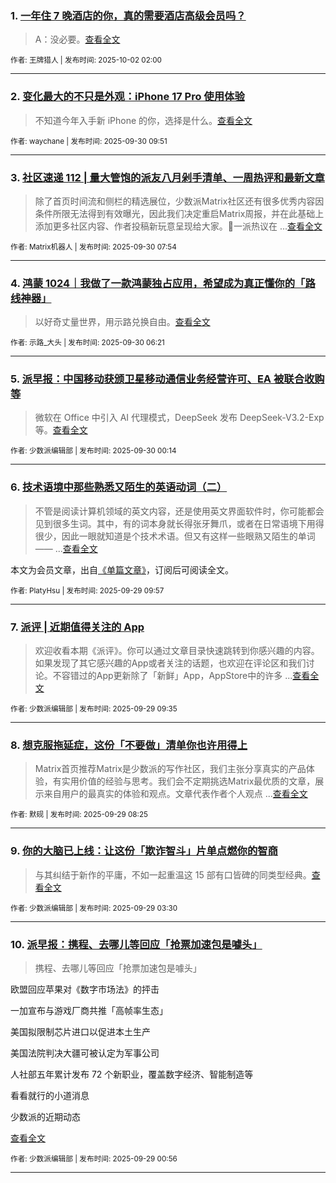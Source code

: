 ### 1. [一年住 7 晚酒店的你，真的需要酒店高级会员吗？](https://sspai.com/post/94079)

> A：没必要。[查看全文](https://sspai.com/post/94079) 

<sub>作者: 王牌猎人 | 发布时间: 2025-10-02 02:00</sub>

---


### 2. [变化最大的不只是外观：iPhone 17 Pro 使用体验](https://sspai.com/post/102815)

> 不知道今年入手新 iPhone 的你，选择是什么。[查看全文](https://sspai.com/post/102815) 

<sub>作者: waychane | 发布时间: 2025-09-30 09:51</sub>

---


### 3. [社区速递 112 | 量大管饱的派友八月剁手清单、一周热评和最新文章](https://sspai.com/post/102857)

> 除了首页时间流和侧栏的精选展位，少数派Matrix社区还有很多优秀内容因条件所限无法得到有效曝光，因此我们决定重启Matrix周报，并在此基础上添加更多社区内容、作者投稿新玩意呈现给大家。💬一派热议在 ...[查看全文](https://sspai.com/post/102857) 

<sub>作者: Matrix机器人 | 发布时间: 2025-09-30 07:54</sub>

---


### 4. [鸿蒙 1024｜我做了一款鸿蒙独占应用，希望成为真正懂你的「路线神器」](https://sspai.com/post/102720)

> 以好奇丈量世界，用示路兑换自由。[查看全文](https://sspai.com/post/102720) 

<sub>作者: 示路_大头 | 发布时间: 2025-09-30 06:21</sub>

---


### 5. [派早报：中国移动获颁卫星移动通信业务经营许可、EA 被联合收购等](https://sspai.com/post/102843)

> 微软在 Office 中引入 AI 代理模式，DeepSeek 发布 DeepSeek-V3.2-Exp 等。[查看全文](https://sspai.com/post/102843) 

<sub>作者: 少数派编辑部 | 发布时间: 2025-09-30 00:14</sub>

---


### 6. [技术语境中那些熟悉又陌生的英语动词（二）](https://sspai.com/prime/story/interesting-verbs-in-computing-02)

> 不管是阅读计算机领域的英文内容，还是使用英文界面软件时，你可能都会见到很多生词。其中，有的词本身就长得张牙舞爪，或者在日常语境下用得很少，因此一眼就知道是个技术术语。但又有这样一些眼熟又陌生的单词—— ...[查看全文](https://sspai.com/prime/story/interesting-verbs-in-computing-02)

本文为会员文章，出自[《单篇文章》](https://sspai.com/prime/precog/single)，订阅后可阅读全文。 

<sub>作者: PlatyHsu | 发布时间: 2025-09-29 09:57</sub>

---


### 7. [派评 | 近期值得关注的 App](https://sspai.com/post/102836)

> 欢迎收看本期《派评》。你可以通过文章目录快速跳转到你感兴趣的内容。如果发现了其它感兴趣的App或者关注的话题，也欢迎在评论区和我们讨论。不容错过的App更新除了「新鲜」App，AppStore中的许多 ...[查看全文](https://sspai.com/post/102836) 

<sub>作者: 少数派编辑部 | 发布时间: 2025-09-29 09:35</sub>

---


### 8. [想克服拖延症，这份「不要做」清单你也许用得上](https://sspai.com/post/102316)

> Matrix首页推荐Matrix是少数派的写作社区，我们主张分享真实的产品体验，有实用价值的经验与思考。我们会不定期挑选Matrix最优质的文章，展示来自用户的最真实的体验和观点。文章代表作者个人观点 ...[查看全文](https://sspai.com/post/102316) 

<sub>作者: 默砚 | 发布时间: 2025-09-29 08:25</sub>

---


### 9. [你的大脑已上线：让这份「欺诈智斗」片单点燃你的智商](https://sspai.com/post/102699)

> 与其纠结于新作的平庸，不如一起重温这 15 部有口皆碑的同类型经典。[查看全文](https://sspai.com/post/102699) 

<sub>作者: 少数派编辑部 | 发布时间: 2025-09-29 03:30</sub>

---


### 10. [派早报：携程、去哪儿等回应「抢票加速包是噱头」](https://sspai.com/post/102823)

> 携程、去哪儿等回应「抢票加速包是噱头」

欧盟回应苹果对《数字市场法》的抨击

一加宣布与游戏厂商共推「高帧率生态」

美国拟限制芯片进口以促进本土生产

美国法院判决大疆可被认定为军事公司

人社部五年累计发布 72 个新职业，覆盖数字经济、智能制造等

看看就行的小道消息

少数派的近期动态

[查看全文](https://sspai.com/post/102823) 

<sub>作者: 少数派编辑部 | 发布时间: 2025-09-29 00:56</sub>

---

